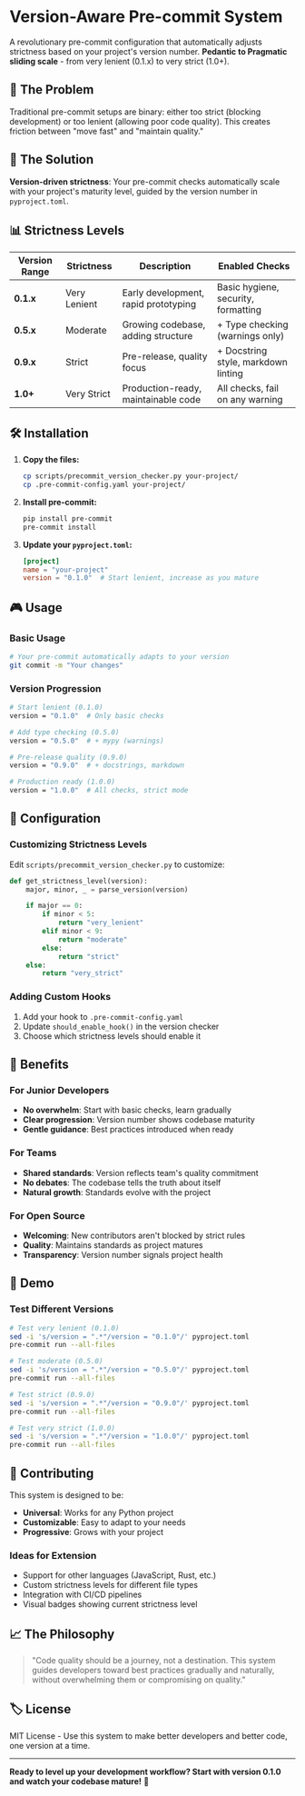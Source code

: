 # Version-Aware Pre-commit System

A revolutionary pre-commit configuration that automatically adjusts strictness based on your project's version number. **Pedantic to Pragmatic sliding scale** - from very lenient (0.1.x) to very strict (1.0+).

## 🎯 The Problem

Traditional pre-commit setups are binary: either too strict (blocking development) or too lenient (allowing poor code quality). This creates friction between "move fast" and "maintain quality."

## 🚀 The Solution

**Version-driven strictness**: Your pre-commit checks automatically scale with your project's maturity level, guided by the version number in `pyproject.toml`.

## 📊 Strictness Levels

| Version Range | Strictness   | Description                          | Enabled Checks                      |
| ------------- | ------------ | ------------------------------------ | ----------------------------------- |
| **0.1.x**     | Very Lenient | Early development, rapid prototyping | Basic hygiene, security, formatting |
| **0.5.x**     | Moderate     | Growing codebase, adding structure   | + Type checking (warnings only)     |
| **0.9.x**     | Strict       | Pre-release, quality focus           | + Docstring style, markdown linting |
| **1.0+**      | Very Strict  | Production-ready, maintainable code  | All checks, fail on any warning     |

## 🛠️ Installation

1. **Copy the files:**

   ```bash
   cp scripts/precommit_version_checker.py your-project/
   cp .pre-commit-config.yaml your-project/
   ```

2. **Install pre-commit:**

   ```bash
   pip install pre-commit
   pre-commit install
   ```

3. **Update your `pyproject.toml`:**
   ```toml
   [project]
   name = "your-project"
   version = "0.1.0"  # Start lenient, increase as you mature
   ```

## 🎮 Usage

### Basic Usage

```bash
# Your pre-commit automatically adapts to your version
git commit -m "Your changes"
```

### Version Progression

```bash
# Start lenient (0.1.0)
version = "0.1.0"  # Only basic checks

# Add type checking (0.5.0)
version = "0.5.0"  # + mypy (warnings)

# Pre-release quality (0.9.0)
version = "0.9.0"  # + docstrings, markdown

# Production ready (1.0.0)
version = "1.0.0"  # All checks, strict mode
```

## 🔧 Configuration

### Customizing Strictness Levels

Edit `scripts/precommit_version_checker.py` to customize:

```python
def get_strictness_level(version):
    major, minor, _ = parse_version(version)

    if major == 0:
        if minor < 5:
            return "very_lenient"
        elif minor < 9:
            return "moderate"
        else:
            return "strict"
    else:
        return "very_strict"
```

### Adding Custom Hooks

1. Add your hook to `.pre-commit-config.yaml`
2. Update `should_enable_hook()` in the version checker
3. Choose which strictness levels should enable it

## 🎯 Benefits

### For Junior Developers

- **No overwhelm**: Start with basic checks, learn gradually
- **Clear progression**: Version number shows codebase maturity
- **Gentle guidance**: Best practices introduced when ready

### For Teams

- **Shared standards**: Version reflects team's quality commitment
- **No debates**: The codebase tells the truth about itself
- **Natural growth**: Standards evolve with the project

### For Open Source

- **Welcoming**: New contributors aren't blocked by strict rules
- **Quality**: Maintains standards as project matures
- **Transparency**: Version number signals project health

## 🚀 Demo

### Test Different Versions

```bash
# Test very lenient (0.1.0)
sed -i 's/version = ".*"/version = "0.1.0"/' pyproject.toml
pre-commit run --all-files

# Test moderate (0.5.0)
sed -i 's/version = ".*"/version = "0.5.0"/' pyproject.toml
pre-commit run --all-files

# Test strict (0.9.0)
sed -i 's/version = ".*"/version = "0.9.0"/' pyproject.toml
pre-commit run --all-files

# Test very strict (1.0.0)
sed -i 's/version = ".*"/version = "1.0.0"/' pyproject.toml
pre-commit run --all-files
```

## 🤝 Contributing

This system is designed to be:

- **Universal**: Works for any Python project
- **Customizable**: Easy to adapt to your needs
- **Progressive**: Grows with your project

### Ideas for Extension

- Support for other languages (JavaScript, Rust, etc.)
- Custom strictness levels for different file types
- Integration with CI/CD pipelines
- Visual badges showing current strictness level

## 📈 The Philosophy

> "Code quality should be a journey, not a destination. This system guides developers toward best practices gradually and naturally, without overwhelming them or compromising on quality."

## 🏷️ License

MIT License - Use this system to make better developers and better code, one version at a time.

---

**Ready to level up your development workflow? Start with version 0.1.0 and watch your codebase mature!** 🚀
